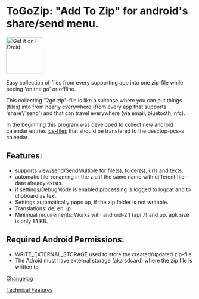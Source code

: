 # ToGoZip: "Add To Zip" for android's share/send menu.

<a href="https://f-droid.org/packages/de.k3b.android.toGoZip" target="_blank">
<img src="https://f-droid.org/badge/get-it-on.png" alt="Get it on F-Droid" height="100"/></a>

Easy collection of files from every supporting app into one zip-file while
beeing 'on the go' or offline.

This collecting "2go.zip"-file is like a suitcase where you can put things (files)
into from nearly everywhere (from every app that supports 'share'/'send')
and that can travel everywhere (via email, bluetooth, nfc).

 In the beginning this program was developed to collect new android calendar
 entries [ics-files](https://f-droid.org/wiki/page/de.k3b.android.calendar.ics.adapter)
 that should be transfered to the desctop-pcs-s calendar. <br/>

## Features:

* supports view/send/SendMultible for file(s), folder(s), urls and texts.
* automatic file-renaming in the zip if the same name with different file-date already exists.
* if settings/DebugMode is enabled processing is logged to logcat and to clipboard as text.
* Settings automatically pops up, if the zip folder is not writable.
* Translations: de, en, jp
* Minimual requirements: Works with android-2.1 (api 7) and up. apk size is only 81 KB.

## Required Android Permissions:
* WRITE_EXTERNAL_STORAGE used to store the created/updated zip-file.
* The Adroid must have external storage (aka sdcard) where the zip file is written to.

[Changelog](https://github.com/k3b/toGoZip/wiki/History)

[Technical Features](https://github.com/k3b/toGoZip/wiki/Features)
